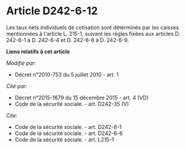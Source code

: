 # Article D242-6-12

Les taux nets individuels de cotisation sont déterminés par les caisses mentionnées à l'article L. 215-1, suivant les règles
fixées aux articles D. 242-6-1 à D. 242-6-4 et D. 242-6-6 à D. 242-6-9.

**Liens relatifs à cet article**

_Modifié par_:

  - Décret n°2010-753 du 5 juillet 2010 - art. 1

_Cité par_:

  - Décret n°2015-1679 du 15 décembre 2015 - art. 4 (VD)
  - Code de la sécurité sociale. - art. D242-35 (V)

_Cite_:

  - Code de la sécurité sociale. - art. D242-6-1
  - Code de la sécurité sociale. - art. D242-6-6
  - Code de la sécurité sociale. - art. L215-1

